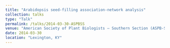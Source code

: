 ```yaml
---
title: "Arabidopsis seed-filling association-network analysis"
collection: talks
type: "Talk"
permalink: /talks/2014-03-30-ASPBSS
venue: "American Society of Plant Biologists – Southern Section (ASPB-SS)"
date: 2014-03-30
location: "Lexington, KY"
---
```

